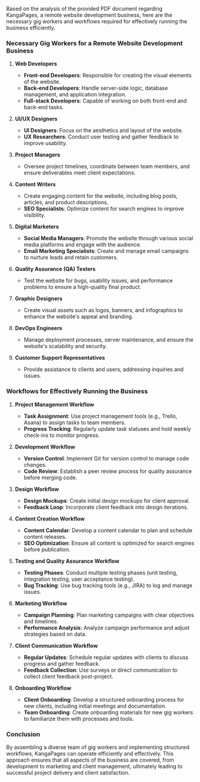 Based on the analysis of the provided PDF document regarding KangaPages, a remote website development business, here are the necessary gig workers and workflows required for effectively running the business efficiently.

### **Necessary Gig Workers for a Remote Website Development Business**

1. **Web Developers**
   - **Front-end Developers**: Responsible for creating the visual elements of the website.
   - **Back-end Developers**: Handle server-side logic, database management, and application integration.
   - **Full-stack Developers**: Capable of working on both front-end and back-end tasks.

2. **UI/UX Designers**
   - **UI Designers**: Focus on the aesthetics and layout of the website.
   - **UX Researchers**: Conduct user testing and gather feedback to improve usability.

3. **Project Managers**
   - Oversee project timelines, coordinate between team members, and ensure deliverables meet client expectations.

4. **Content Writers**
   - Create engaging content for the website, including blog posts, articles, and product descriptions.
   - **SEO Specialists**: Optimize content for search engines to improve visibility.

5. **Digital Marketers**
   - **Social Media Managers**: Promote the website through various social media platforms and engage with the audience.
   - **Email Marketing Specialists**: Create and manage email campaigns to nurture leads and retain customers.

6. **Quality Assurance (QA) Testers**
   - Test the website for bugs, usability issues, and performance problems to ensure a high-quality final product.

7. **Graphic Designers**
   - Create visual assets such as logos, banners, and infographics to enhance the website's appeal and branding.

8. **DevOps Engineers**
   - Manage deployment processes, server maintenance, and ensure the website's scalability and security.

9. **Customer Support Representatives**
   - Provide assistance to clients and users, addressing inquiries and issues.

### **Workflows for Effectively Running the Business**

1. **Project Management Workflow**
   - **Task Assignment**: Use project management tools (e.g., Trello, Asana) to assign tasks to team members.
   - **Progress Tracking**: Regularly update task statuses and hold weekly check-ins to monitor progress.

2. **Development Workflow**
   - **Version Control**: Implement Git for version control to manage code changes.
   - **Code Review**: Establish a peer review process for quality assurance before merging code.

3. **Design Workflow**
   - **Design Mockups**: Create initial design mockups for client approval.
   - **Feedback Loop**: Incorporate client feedback into design iterations.

4. **Content Creation Workflow**
   - **Content Calendar**: Develop a content calendar to plan and schedule content releases.
   - **SEO Optimization**: Ensure all content is optimized for search engines before publication.

5. **Testing and Quality Assurance Workflow**
   - **Testing Phases**: Conduct multiple testing phases (unit testing, integration testing, user acceptance testing).
   - **Bug Tracking**: Use bug tracking tools (e.g., JIRA) to log and manage issues.

6. **Marketing Workflow**
   - **Campaign Planning**: Plan marketing campaigns with clear objectives and timelines.
   - **Performance Analysis**: Analyze campaign performance and adjust strategies based on data.

7. **Client Communication Workflow**
   - **Regular Updates**: Schedule regular updates with clients to discuss progress and gather feedback.
   - **Feedback Collection**: Use surveys or direct communication to collect client feedback post-project.

8. **Onboarding Workflow**
   - **Client Onboarding**: Develop a structured onboarding process for new clients, including initial meetings and documentation.
   - **Team Onboarding**: Create onboarding materials for new gig workers to familiarize them with processes and tools.

### **Conclusion**

By assembling a diverse team of gig workers and implementing structured workflows, KangaPages can operate efficiently and effectively. This approach ensures that all aspects of the business are covered, from development to marketing and client management, ultimately leading to successful project delivery and client satisfaction.